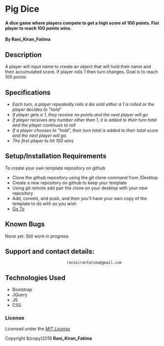 # Pig Dice

#### A dice game where players compete to get a high score of 100 points. Fist player to reach 100 points wins.

#### By Rani_Kiran_Fatima

## Description

A player will input name to create an object that will hold their name and their accumulated score. If player rolls 1 then turn changes. Goal is to reach 100 points.

## Specifications
 * _Each turn, a player repeatedly rolls a die until either a 1 is rolled or the player decides to "hold"_ 
 * _If player gets a 1, they receive no points and the next player will go_ 
 * _If player receives any number other than 1, it is added to their turn total and the player continues to roll_ 
 * _If a player chooses to "hold", their turn total is added to their total score and the next player will go._ 
 * _The first player to hit 100 wins_

## Setup/Installation Requirements

To create your own template repository on github

* Clone the github repository using the git clone command from /Desktop
* Create a new repository on github to keep your template
* Using git remote add pair the clone on your desktop with your new repository
* Add, commit, and push, and then you'll have your own copy of the template to do with as you wish 
* [Go To](https://github.com/RaniKiranFitma/pig-dice)


## Known Bugs
None yet. Still work in progress


## Support and contact details:
                                ranikiranfatima@gmail.com 

## Technologies Used

* Bootstrap
* JQuery
* JS
* CSS

### License

  Licensed under the _[MIT License](https://github.com/RaniKiranFitma/pig-dice/blob/master/LICENSE)_

Copyright &(copy)2018 **Rani_Kiran_Fatima**
